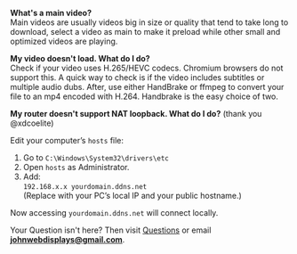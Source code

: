 **What's a main video?**  
Main videos are usually videos big in size or quality that tend to take long to download, select a video as main to make it preload while other small and optimized videos are playing.

**My video doesn't load. What do I do?**  
Check if your video uses H.265/HEVC codecs. Chromium browsers do not support this. A quick way to check is if the video includes subtitles or multiple audio dubs.
After, use either HandBrake or ffmpeg to convert your file to an mp4 encoded with H.264. Handbrake is the easy choice of two.

**My router doesn't support NAT loopback. What do I do?**  (thank you @xdcoelite)

Edit your computer’s `hosts` file:  
1. Go to `C:\Windows\System32\drivers\etc`  
2. Open `hosts` as Administrator.  
3. Add:  
   `192.168.x.x yourdomain.ddns.net`  
   (Replace with your PC’s local IP and your public hostname.)  

Now accessing `yourdomain.ddns.net` will connect locally.

Your Question isn't here? Then visit [Questions](https://github.com/Lakunake/Minecraft-WebDisplays-Video-Player/discussions/2) or email **johnwebdisplays@gmail.com**.
